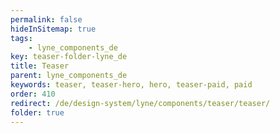 ```yaml
---
permalink: false
hideInSitemap: true
tags: 
    - lyne_components_de
key: teaser-folder-lyne_de
title: Teaser
parent: lyne_components_de
keywords: teaser, teaser-hero, hero, teaser-paid, paid
order: 410
redirect: /de/design-system/lyne/components/teaser/teaser/
folder: true
---
```

